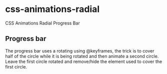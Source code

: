 # css-animations-radial
CSS Animations Radial Progress Bar

## Progress bar

The progress bar uses a rotating using @keyframes, the trick is to cover half of the circle 
while it is being rotated and then animate a second circle. Leave the first circle rotated and remove/hide the element used to cover the first circle.
